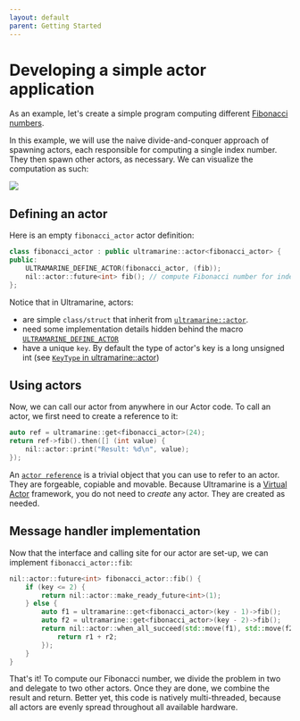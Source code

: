 ```yaml
---
layout: default
parent: Getting Started
---
```


# Developing a simple actor application

As an example, let's create a simple program computing different [Fibonacci numbers](https://en.wikipedia.org/wiki/Fibonacci_number).

In this example, we will use the naive divide-and-conquer approach of spawning actors, each responsible for computing a single index number.
They then spawn other actors, as necessary. We can visualize the computation as such:

![](https://upload.wikimedia.org/wikipedia/commons/a/a3/Call_Tree_for_Fibonacci_Number_F6.svg)

## Defining an actor

Here is an empty `fibonacci_actor` actor definition:

```cpp
class fibonacci_actor : public ultramarine::actor<fibonacci_actor> {
public:
    ULTRAMARINE_DEFINE_ACTOR(fibonacci_actor, (fib));
    nil::actor::future<int> fib(); // compute Fibonacci number for index `this->key`
};
```

Notice that in Ultramarine, actors:
 - are simple `class/struct` that inherit from [`ultramarine::actor`](../api/doc_ultramarine__actor.md#standardese-ultramarine__actor).
 - need some implementation details hidden behind the macro [`ULTRAMARINE_DEFINE_ACTOR`](../api/doc_ultramarine__macro.md#standardese-ULTRAMARINE_DEFINE_ACTOR)
 - have a unique `key`. By default the type of actor's key is a long unsigned int (see [`KeyType` in ultramarine::actor](../api/doc_ultramarine__actor.md#standardese-ultramarine__actor))

## Using actors

Now, we can call our actor from anywhere in our Actor code. To call an actor, we first need to create a reference to it:

```cpp
auto ref = ultramarine::get<fibonacci_actor>(24);
return ref->fib().then([] (int value) {
    nil::actor::print("Result: %d\n", value);
});
```

An [`actor reference`](../api/doc_ultramarine__actor_ref.md#standardese-ultramarine__actor_ref-Actor-) is a trivial object that you can use to refer to an actor. They are forgeable, copiable and movable. Because Ultramarine is a [Virtual Actor](http://research.microsoft.com/apps/pubs/default.aspx?id=210931) framework, you do not need to *create* any actor. They are created as needed.

## Message handler implementation

Now that the interface and calling site for our actor are set-up, we can implement `fibonacci_actor::fib`:

```cpp
nil::actor::future<int> fibonacci_actor::fib() {
    if (key <= 2) {
        return nil::actor::make_ready_future<int>(1);
    } else {
        auto f1 = ultramarine::get<fibonacci_actor>(key - 1)->fib();
        auto f2 = ultramarine::get<fibonacci_actor>(key - 2)->fib();
        return nil::actor::when_all_succeed(std::move(f1), std::move(f2)).then([] (auto r1, auto r2) {
            return r1 + r2;
        });
    }
}
```

That's it! To compute our Fibonacci number, we divide the problem in two and delegate to two other actors. Once they are done, we combine the result and return. Better yet, this code is natively multi-threaded, because all actors are evenly spread throughout all available hardware.
